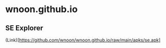 # wnoon.github.io
## SE Explorer
(Link)[https://github.com/wnoon/wnoon.github.io/raw/main/apks/se.apk]
